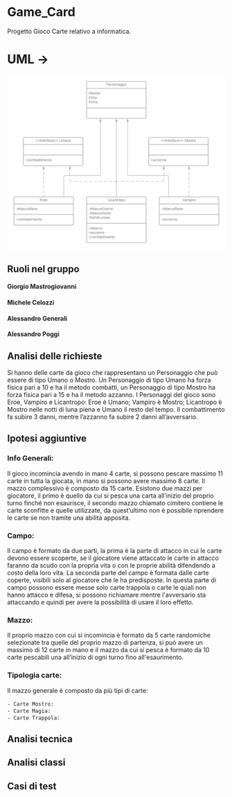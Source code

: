 # Game_Card
Progetto Gioco Carte relativo a informatica.

# UML ->
![alt text](https://github.com/TheGioMastro/Game_Card/blob/main/UML%20Gioco%20Carte%20-%20Page%201%20(1).png?raw=true)

## Ruoli nel gruppo
#### Giorgio Mastrogiovanni
#### Michele Celozzi
#### Alessandro Generali
#### Alessandro Poggi

## Analisi delle richieste
Si hanno delle carte da gioco che rappresentano un Personaggio che può essere di tipo Umano o Mostro.
Un Personaggio di tipo Umano ha forza fisica pari a 10 e ha il metodo combatti, un Personaggio di tipo Mostro ha forza fisica pari a 15 e ha il metodo azzanno.
I Personaggi del gioco sono Eroe, Vampiro e Licantropo:
Eroe è Umano;
Vampiro è Mostro;
Licantropo è Mostro nelle notti di luna piena e Umano il resto del tempo.
Il combattimento fa subire 3 danni, mentre l’azzanno fa subire 2 danni all’avversario.

## Ipotesi aggiuntive
### Info Generali:
Il gioco incomincia avendo in mano 4 carte, si possono pescare massimo 11 carte in tutta la giocata, in mano si possono avere massimo 8 carte.
Il mazzo complessivo è composto da 15 carte.
Esistono due mazzi per giocatore, il primo è quello da cui si pesca una carta all’inizio del proprio turno finché non esaurisce, il secondo mazzo chiamato cimitero contiene le carte sconfitte e quelle utilizzate, da quest’ultimo non è possibile riprendere le carte se non tramite una abilità apposita.

### Campo:
Il campo è formato da due parti, la prima è la parte di attacco in cui le carte devono essere scoperte, se il giocatore viene attaccato le carte in attacco faranno da scudo con la propria vita o con le proprie abilità difendendo a costo della loro vita. La seconda parte del campo è formata dalle carte coperte, visibili solo al giocatore che le ha predisposte. In questa parte di campo possono essere messe solo carte trappola o carte le quali non hanno attacco e difesa, si possono richiamare mentre l'avversario sta attaccando e quindi per avere la possibilità di usare il loro effetto.

### Mazzo:
Il proprio mazzo con cui si incomincia è formato da 5 carte randomiche selezionate tra quelle del proprio mazzo di partenza, si può avere un massimo di 12 carte in mano e il mazzo da cui si pesca è formato da 10 carte pescabili una all’inizio di ogni turno fino all'esaurimento.

### Tipologia carte:
Il mazzo generale è composto da più tipi di carte:

	- Carte Mostro:
	- Carte Magia:
	- Carte Trappola:
## Analisi tecnica
## Analisi classi
## Casi di test
